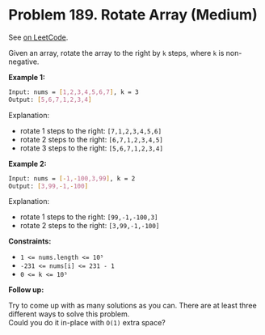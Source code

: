 Problem 189. Rotate Array (Medium)
==================================

See [on LeetCode](https://leetcode.com/problems/rotate-array/).

Given an array, rotate the array to the right by `k` steps, where `k` is non-negative.

**Example 1:**

```bash
Input: nums = [1,2,3,4,5,6,7], k = 3
Output: [5,6,7,1,2,3,4]
```

Explanation:

* rotate 1 steps to the right: `[7,1,2,3,4,5,6]`
* rotate 2 steps to the right: `[6,7,1,2,3,4,5]`
* rotate 3 steps to the right: `[5,6,7,1,2,3,4]`

**Example 2:**

```bash
Input: nums = [-1,-100,3,99], k = 2
Output: [3,99,-1,-100]
```

Explanation: 

* rotate 1 steps to the right: `[99,-1,-100,3]`
* rotate 2 steps to the right: `[3,99,-1,-100]`

**Constraints:**

* `1 <= nums.length <= 10⁵`
* `-231 <= nums[i] <= 231 - 1`
* `0 <= k <= 10⁵`

**Follow up:**

Try to come up with as many solutions as you can. There are at least three different ways to solve this problem. \
Could you do it in-place with `O(1)` extra space?
